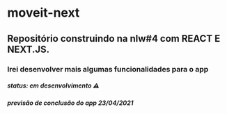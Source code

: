 # moveit-next
## Repositório construindo na nlw#4 com REACT E NEXT.JS.
### Irei desenvolver mais algumas funcionalidades para o app
##### status: em desenvolvimento :warning:
##### previsão de conclusão do app 23/04/2021
